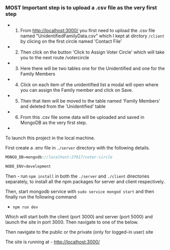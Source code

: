 ### MOST Important step is to upload a .csv file as the very first step

- 1. From [http://localhost:3000/](http://localhost:3000/) you first need to upload the .csv file named "UnidentifiedFamilyData.csv" which I kept at dirctory `/client` by clicing on the first circle named 'Contact File'
- 2. Then click on the button 'Click to Assign Voter Circle' which will take you to the next route /votercircle
- 3. Here there will be two tables one for the Unidentified and one for the Family Members
- 4. Click on each item of the unidentified list a modal will open where you can assign the Family member and click on Save.
- 5. Then that item will be moved to the table named 'Family Members' and deleted from the 'Unidentified' table
- 6. From this .csv file some data will be uploaded and saved in MongoDB as the very first step.
-

To launch this project in the local machine.

First create a .env file in `./server` directory with the following details.

```js
MONGO_DB=mongodb://localhost:27017/voter-circle

NODE_ENV=development

```

Then - run `npm install` in both the `./server` and `./client` directories separately, to install all the npm packages for server and client respectively.

Then, start mongodb service with `sudo service mongod start` and then finally run the following command

- `npm run dev`

Which will start both the client (port 3000) and server (port 5000) and launch the site in port 3000. Then navigate to one of the below.

Then navigate to the public or the private (only for logged-in user) site

The site is running at - [http://localhost:3000/](http://localhost:3000/)

